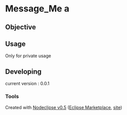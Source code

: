 # Message_Me a

## Objective



## Usage

 Only for private usage


## Developing

 current version : 0.0.1



### Tools

Created with [Nodeclipse v0.5](https://github.com/Nodeclipse/nodeclipse-1)
 ([Eclipse Marketplace](http://marketplace.eclipse.org/content/nodeclipse), [site](http://www.nodeclipse.org))   

